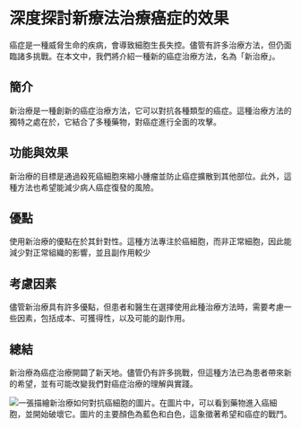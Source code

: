 # 深度探討新療法治療癌症的效果

癌症是一種威脅生命的疾病，會導致細胞生長失控。儘管有許多治療方法，但仍面臨諸多挑戰。在本文中，我們將介紹一種新的癌症治療方法，名為「新治療」。

## 簡介

新治療是一種創新的癌症治療方法，它可以對抗各種類型的癌症。這種治療方法的獨特之處在於，它結合了多種藥物，對癌症進行全面的攻擊。

## 功能與效果

新治療的目標是通過殺死癌細胞來縮小腫瘤並防止癌症擴散到其他部位。此外，這種方法也希望能減少病人癌症復發的風險。

## 優點

使用新治療的優點在於其針對性。這種方法專注於癌細胞，而非正常細胞，因此能減少對正常組織的影響，並且副作用較少

## 考慮因素

儘管新治療具有許多優點，但患者和醫生在選擇使用此種治療方法時，需要考慮一些因素，包括成本、可獲得性，以及可能的副作用。

## 總結

新治療為癌症治療開闢了新天地。儘管仍有許多挑戰，但這種方法已為患者帶來新的希望，並有可能改變我們對癌症治療的理解與實踐。

![一張描繪新治療如何對抗癌細胞的圖片。在圖片中，可以看到藥物進入癌細胞，並開始破壞它。圖片的主要顏色為藍色和白色，這象徵著希望和癌症的戰鬥。](https://i.imgur.com/irPe7Lv.jpeg)